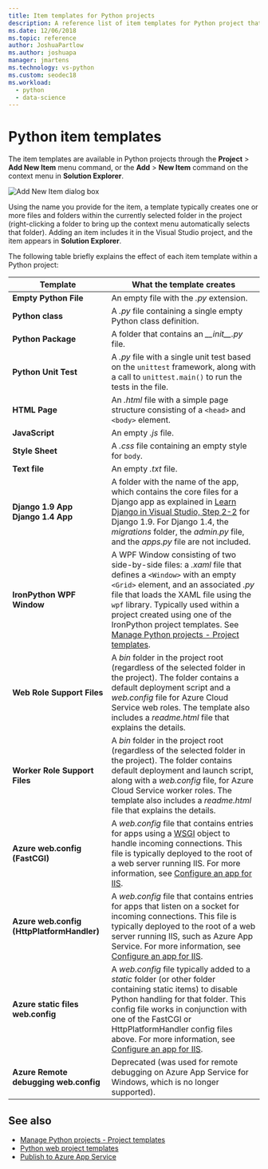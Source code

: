 ```yaml
---
title: Item templates for Python projects
description: A reference list of item templates for Python project that are available through the Add > New Item dialog in Visual Studio.
ms.date: 12/06/2018
ms.topic: reference
author: JoshuaPartlow
ms.author: joshuapa
manager: jmartens
ms.technology: vs-python
ms.custom: seodec18
ms.workload:
  - python
  - data-science
---
```


# Python item templates

The item templates are available in Python projects through the **Project** > **Add New Item** menu command, or the **Add** > **New Item** command on the context menu in **Solution Explorer**.

![Add New Item dialog box](media/project-item-templates.png)

Using the name you provide for the item, a template typically creates one or more files and folders within the currently selected folder in the project (right-clicking a folder to bring up the context menu automatically selects that folder). Adding an item includes it in the Visual Studio project, and the item appears in **Solution Explorer**.

The following table briefly explains the effect of each item template within a Python project:

| Template | What the template creates |
| --- | --- |
| **Empty Python File** | An empty file with the *.py* extension. |
| **Python class** | A *.py* file containing a single empty Python class definition. |
| **Python Package** | A folder that contains an *\_\_init\_\_.py* file. |
| **Python Unit Test** | A *.py* file with a single unit test based on the `unittest` framework, along with a call to `unittest.main()` to run the tests in the file. |
| **HTML Page** | An *.html* file with a simple page structure consisting of a `<head>` and `<body>` element. |
| **JavaScript** | An empty  *.js* file. |
| **Style Sheet** | A *.css* file containing an empty style for `body`. |
| **Text file** | An empty *.txt* file. |
| **Django 1.9 App**<br/>**Django 1.4 App** | A folder with the name of the app, which contains the core files for a Django app as explained in [Learn Django in Visual Studio, Step 2-2](learn-django-in-visual-studio-step-02-create-an-app.md#step-2-1-create-an-app-with-a-default-structure) for Django 1.9. For Django 1.4, the *migrations* folder, the *admin.py* file, and the *apps.py* file are not included. |
| **IronPython WPF Window** | A WPF Window consisting of two side-by-side files: a *.xaml* file that defines a `<Window>` with an empty `<Grid>` element, and an associated *.py* file that loads the XAML file using the `wpf` library. Typically used within a project created using one of the IronPython project templates. See [Manage Python projects - Project templates](managing-python-projects-in-visual-studio.md#project-templates). |
| **Web Role Support Files** | A *bin* folder in the project root (regardless of the selected folder in the project). The folder contains a default deployment script and a *web.config* file for Azure Cloud Service web roles. The template also includes a *readme.html* file that explains the details. |
| **Worker Role Support Files** | A *bin* folder in the project root (regardless of the selected folder in the project). The folder contains default deployment and launch script, along with a *web.config* file, for Azure Cloud Service worker roles. The template also includes a *readme.html* file that explains the details. |
| **Azure web.config (FastCGI)** | A *web.config* file that contains entries for apps using a [WSGI](https://wsgi.readthedocs.io/en/latest/) object to handle incoming connections. This file is typically deployed to the root of a web server running IIS. For more information, see [Configure an app for IIS](configure-web-apps-for-iis-windows.md). |
| **Azure web.config (HttpPlatformHandler)** | A *web.config* file that contains entries for apps that listen on a socket for incoming connections. This file is typically deployed to the root of a web server running IIS, such as Azure App Service. For more information, see [Configure an app for IIS](configure-web-apps-for-iis-windows.md). |
| **Azure static files web.config** | A *web.config* file typically added to a *static* folder (or other folder containing static items) to disable Python handling for that folder. This config file works in conjunction with one of the FastCGI or HttpPlatformHandler config files above. For more information, see [Configure an app for IIS](configure-web-apps-for-iis-windows.md). |
| **Azure Remote debugging web.config** | Deprecated (was used for remote debugging on Azure App Service for Windows, which is no longer supported). |

## See also

- [Manage Python projects - Project templates](managing-python-projects-in-visual-studio.md#project-templates)
- [Python web project templates](python-web-application-project-templates.md)
- [Publish to Azure App Service](publishing-python-web-applications-to-azure-from-visual-studio.md)
